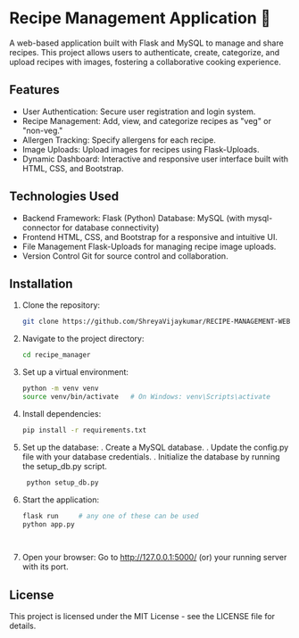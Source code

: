 # Recipe Management Application 🍲
A web-based application built with Flask and MySQL to manage and share recipes. This project allows users to authenticate, create, categorize, and upload recipes with images, fostering a collaborative cooking experience.

## Features
- User Authentication: Secure user registration and login system.
- Recipe Management: Add, view, and categorize recipes as "veg" or "non-veg."
- Allergen Tracking: Specify allergens for each recipe.
- Image Uploads: Upload images for recipes using Flask-Uploads.
- Dynamic Dashboard: Interactive and responsive user interface built with HTML, CSS, and Bootstrap.

## Technologies Used
- Backend
Framework: Flask (Python)
Database: MySQL (with mysql-connector for database connectivity)
- Frontend
HTML, CSS, and Bootstrap for a responsive and intuitive UI.
- File Management
Flask-Uploads for managing recipe image uploads.
- Version Control
Git for source control and collaboration.
  
## Installation

1. Clone the repository:
   ```bash
   git clone https://github.com/ShreyaVijaykumar/RECIPE-MANAGEMENT-WEBSITE.git
   
2. Navigate to the project directory:
   ```bash
   cd recipe_manager
   
3. Set up a virtual environment:
   ```bash
   python -m venv venv
   source venv/bin/activate   # On Windows: venv\Scripts\activate
   
4. Install dependencies:
   ```bash
   pip install -r requirements.txt
   
5. Set up the database:
    . Create a MySQL database.
    . Update the config.py file with your database credentials.
    . Initialize the database by running the setup_db.py script.
   ```bash
    python setup_db.py

6. Start the application:
   ```bash
   flask run     # any one of these can be used
   python app.py

  
7. Open your browser:
   Go to http://127.0.0.1:5000/
   (or) your running server with its port.
   

## License
This project is licensed under the MIT License - see the LICENSE file for details.







   



